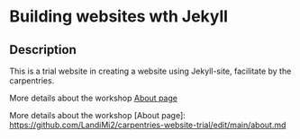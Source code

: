 # Building websites wth Jekyll 

## Description 

This is a trial website in creating a website using Jekyll-site, facilitate by the carpentries. 

More details about the workshop [About page](about)


More details about the workshop [About page]: https://github.com/LandiMi2/carpentries-website-trial/edit/main/about.md
